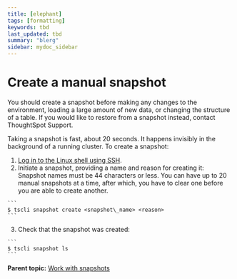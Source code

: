 ```yaml
---
title: [elephant]
tags: [formatting]
keywords: tbd
last_updated: tbd
summary: "blerg"
sidebar: mydoc_sidebar
---
```

# Create a manual snapshot

You should create a snapshot before making any changes to the environment, loading a large amount of new data, or changing the structure of a table. If you would like to restore from a snapshot instead, contact ThoughtSpot Support.

Taking a snapshot is fast, about 20 seconds. It happens invisibly in the background of a running cluster. To create a snapshot:

1.   [Log in to the Linux shell using SSH](../setup/login_console.html#). 
2.   Initiate a snapshot, providing a name and reason for creating it: Snapshot names must be 44 characters or less. You can have up to 20 manual snapshots at a time, after which, you have to clear one before you are able to create another.

    ```
    $ tscli snapshot create <snapshot\_name> <reason>
    ```

3.   Check that the snapshot was created: 

    ```
    $ tscli snapshot ls
    ```


**Parent topic:** [Work with snapshots](../../admin/backup_restore/overview_snapshot.html)

